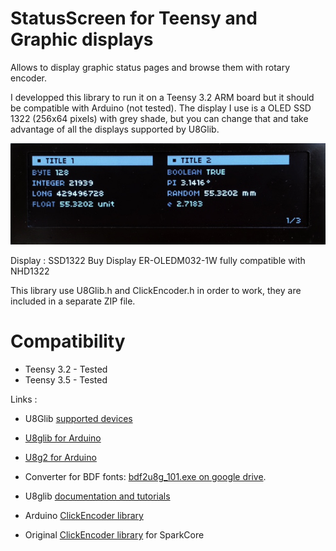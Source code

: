 # StatusScreen for Teensy and Graphic displays
Allows to display graphic status pages and browse them with rotary encoder.

I developped this library to run it on a Teensy 3.2 ARM board but it should be compatible with Arduino (not tested).
The display I use is a OLED SSD 1322 (256x64 pixels) with grey shade, but you can change that and take advantage of all the displays supported by U8Glib.


![ER-OLEDM032-1W.jpg](https://github.com/christophepersoz/StatusScreen/blob/master/screenshots/ER-OLEDM032-1W.jpg)

Display : SSD1322 Buy Display ER-OLEDM032-1W fully compatible with NHD1322

This library use U8Glib.h and ClickEncoder.h in order to work, they are included in a separate ZIP file.

# Compatibility
- Teensy 3.2 - Tested
- Teensy 3.5 - Tested

Links :

 * U8Glib [supported devices](https://github.com/olikraus/u8glib/wiki/device)
 * [U8glib for Arduino](https://bintray.com/olikraus/u8glib/Arduino)
 * [U8g2 for Arduino](https://bintray.com/olikraus/u8g2)
 * Converter for BDF fonts: [bdf2u8g_101.exe on google drive](https://drive.google.com/folderview?id=0B5b6Dv0wCeCRLWJkYTh2TUlYVDg&usp=sharing).
 * U8glib [documentation and tutorials](https://github.com/olikraus/u8glib/wiki)
 
 * Arduino [ClickEncoder library](https://github.com/0xPIT/encoder/tree/arduino)
 * Original [ClickEncoder library](https://github.com/robogeek78/SparkCore-ClickEncoder) for SparkCore
